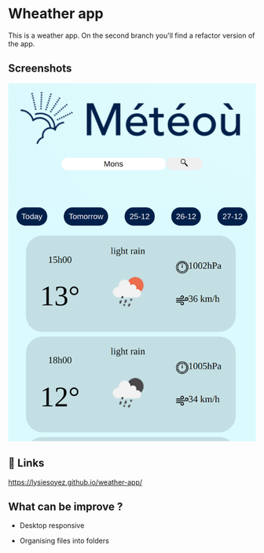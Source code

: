 
# Wheather app

This is a weather app. On the second branch you'll find a refactor version of the app.

## Screenshots

![App Screenshot](./assets/meteou.png)


## 🔗 Links
https://lysiesoyez.github.io/weather-app/


## What can be improve ?

- Desktop responsive

- Organising files into folders


